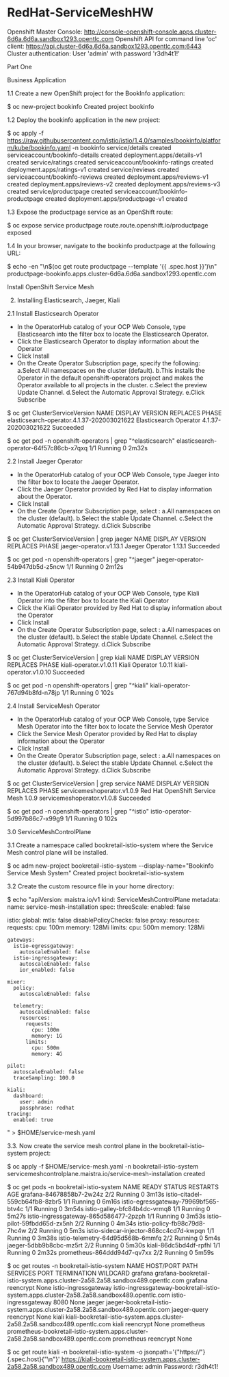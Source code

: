 # RedHat-ServiceMeshHW

Openshift Master Console: http://console-openshift-console.apps.cluster-6d6a.6d6a.sandbox1293.opentlc.com
Openshift API for command line 'oc' client: https://api.cluster-6d6a.6d6a.sandbox1293.opentlc.com:6443
Cluster authentication: User 'admin' with password 'r3dh4t1!'

Part One

Business Application

1.1 Create a new OpenShift project for the BookInfo application:

$ oc new-project bookinfo
Created project bookinfo

1.2 Deploy the bookinfo application in the new project:

$ oc apply -f https://raw.githubusercontent.com/istio/istio/1.4.0/samples/bookinfo/platform/kube/bookinfo.yaml -n bookinfo
service/details created
serviceaccount/bookinfo-details created
deployment.apps/details-v1 created
service/ratings created
serviceaccount/bookinfo-ratings created
deployment.apps/ratings-v1 created
service/reviews created
serviceaccount/bookinfo-reviews created
deployment.apps/reviews-v1 created
deployment.apps/reviews-v2 created
deployment.apps/reviews-v3 created
service/productpage created
serviceaccount/bookinfo-productpage created
deployment.apps/productpage-v1 created

1.3 Expose the productpage service as an OpenShift route:

$ oc expose service productpage
route.route.openshift.io/productpage exposed

1.4 In your browser, navigate to the bookinfo productpage at the following URL:

$ echo -en "\n$(oc get route productpage --template '{{ .spec.host }}')\n"
productpage-bookinfo.apps.cluster-6d6a.6d6a.sandbox1293.opentlc.com

Install OpenShift Service Mesh

2. Installing Elasticsearch, Jaeger, Kiali

2.1 Install Elasticsearch Operator

 - In the OperatorHub catalog of your OCP Web Console, type Elasticsearch into the filter box to locate the Elasticsearch Operator.
 - Click the Elasticsearch Operator to display information about the Operator
 - Click Install
 - On the Create Operator Subscription page, specify the following:
     a.Select All namespaces on the cluster (default).
     b.This installs the Operator in the default openshift-operators project and makes the Operator available to all projects in the cluster.
     c.Select the preview Update Channel.
     d.Select the Automatic Approval Strategy.
     e.Click Subscribe

$ oc get ClusterServiceVersion
NAME                                         DISPLAY                  VERSION               REPLACES   PHASE
elasticsearch-operator.4.1.37-202003021622   Elasticsearch Operator   4.1.37-202003021622              Succeeded

$ oc get pod  -n openshift-operators | grep "^elasticsearch"
elasticsearch-operator-64f57c86cb-x7qxq   1/1     Running   0          2m32s

2.2 Install Jaeger Operator

 - In the OperatorHub catalog of your OCP Web Console, type Jaeger into the filter box to locate the Jaeger Operator.
 - Click the Jaeger Operator provided by Red Hat to display information about the Operator.
 - Click Install
 - On the Create Operator Subscription page, select :
      a.All namespaces on the cluster (default).
      b.Select the stable Update Channel.
      c.Select the Automatic Approval Strategy.
      d.Click Subscribe

$ oc get ClusterServiceVersion | grep jaeger
NAME                                         DISPLAY                  VERSION               REPLACES   PHASE
jaeger-operator.v1.13.1                      Jaeger Operator          1.13.1                           Succeeded

$ oc get pod  -n openshift-operators | grep "^jaeger"
jaeger-operator-54b947db5d-z5ncw         1/1     Running   0          2m12s

2.3 Install Kiali Operator

 - In the OperatorHub catalog of your OCP Web Console, type Kiali Operator into the filter box to locate the Kiali Operator
 - Click the Kiali Operator provided by Red Hat to display information about the Operator
 - Click Install
 - On the Create Operator Subscription page, select :
      a.All namespaces on the cluster (default).
      b.Select the stable Update Channel.
      c.Select the Automatic Approval Strategy.
      d.Click Subscribe

$ oc get ClusterServiceVersion | grep kiali
NAME                                         DISPLAY                  VERSION               REPLACES                PHASE
kiali-operator.v1.0.11                       Kiali Operator           1.0.11                kiali-operator.v1.0.10   Succeeded

$ oc get pod  -n openshift-operators | grep "^kiali"
kiali-operator-767d94b8fd-n78jp          1/1     Running   0          102s

2.4 Install ServiceMesh Operator

 - In the OperatorHub catalog of your OCP Web Console, type Service Mesh Operator into the filter box to locate the Service Mesh Operator
 - Click the Service Mesh Operator provided by Red Hat to display information about the Operator
 - Click Install
 - On the Create Operator Subscription page, select :
      a.All namespaces on the cluster (default).
      b.Select the stable Update Channel.
      c.Select the Automatic Approval Strategy.
      d.Click Subscribe

$ oc get ClusterServiceVersion | grep service
NAME                                         DISPLAY                  VERSION               REPLACES                PHASE
servicemeshoperator.v1.0.9                   Red Hat OpenShift Service Mesh   1.0.9                 servicemeshoperator.v1.0.8   Succeeded

$ oc get pod  -n openshift-operators | grep "^istio"
istio-operator-5d997b86c7-x99g9          1/1     Running   0          102s

3.0  ServiceMeshControlPlane

3.1 Create a namespace called bookretail-istio-system where the Service Mesh control plane will be installed.

$ oc adm new-project bookretail-istio-system --display-name="Bookinfo Service Mesh System"
Created project bookretail-istio-system

3.2 Create the custom resource file in your home directory:

$ echo "apiVersion: maistra.io/v1
kind: ServiceMeshControlPlane
metadata:
  name: service-mesh-installation
spec:
  threeScale:
    enabled: false

  istio:
    global:
      mtls: false
      disablePolicyChecks: false
      proxy:
        resources:
          requests:
            cpu: 100m
            memory: 128Mi
          limits:
            cpu: 500m
            memory: 128Mi

    gateways:
      istio-egressgateway:
        autoscaleEnabled: false
      istio-ingressgateway:
        autoscaleEnabled: false
        ior_enabled: false

    mixer:
      policy:
        autoscaleEnabled: false

      telemetry:
        autoscaleEnabled: false
        resources:
          requests:
            cpu: 100m
            memory: 1G
          limits:
            cpu: 500m
            memory: 4G

    pilot:
      autoscaleEnabled: false
      traceSampling: 100.0

    kiali:
      dashboard:
        user: admin
        passphrase: redhat
    tracing:
      enabled: true

" > $HOME/service-mesh.yaml

3.3. Now create the service mesh control plane in the bookretail-istio-system project:

$ oc apply -f $HOME/service-mesh.yaml -n bookretail-istio-system
servicemeshcontrolplane.maistra.io/service-mesh-installation created

$ oc get pods -n bookretail-istio-system
NAME                                      READY   STATUS    RESTARTS   AGE
grafana-84678858b7-2w24z                  2/2     Running   0          3m13s
istio-citadel-559cb64fb8-8zbr5            1/1     Running   0          6m16s
istio-egressgateway-79969bf565-btv4c      1/1     Running   0          3m54s
istio-galley-bfc84b4dc-vrmq8              1/1     Running   0          5m27s
istio-ingressgateway-865d586477-2pzph     1/1     Running   0          3m53s
istio-pilot-59fbdd65d-zx5nh               2/2     Running   0          4m34s
istio-policy-fb98c79d8-7hc4w              2/2     Running   0          5m3s
istio-sidecar-injector-868cc4cd7d-kwpqn   1/1     Running   0          3m38s
istio-telemetry-64d95d568b-6mmfq          2/2     Running   0          5m4s
jaeger-5dbb9b8cbc-mz5rt                   2/2     Running   0          5m30s
kiali-86dc5bd4df-rpfhl                    1/1     Running   0          2m32s
prometheus-864ddd94d7-qv7xx               2/2     Running   0          5m59s

$ oc get routes -n bookretail-istio-system
NAME                   HOST/PORT                                                                                    PATH   SERVICES               PORT    TERMINATION   WILDCARD
grafana                grafana-bookretail-istio-system.apps.cluster-2a58.2a58.sandbox489.opentlc.com                       grafana                <all>   reencrypt     None
istio-ingressgateway   istio-ingressgateway-bookretail-istio-system.apps.cluster-2a58.2a58.sandbox489.opentlc.com          istio-ingressgateway   8080                  None
jaeger                 jaeger-bookretail-istio-system.apps.cluster-2a58.2a58.sandbox489.opentlc.com                        jaeger-query           <all>   reencrypt     None
kiali                  kiali-bookretail-istio-system.apps.cluster-2a58.2a58.sandbox489.opentlc.com                         kiali                  <all>   reencrypt     None
prometheus             prometheus-bookretail-istio-system.apps.cluster-2a58.2a58.sandbox489.opentlc.com                    prometheus             <all>   reencrypt     None

$ oc get route kiali -n bookretail-istio-system -o jsonpath='{"https://"}{.spec.host}{"\n"}'
https://kiali-bookretail-istio-system.apps.cluster-2a58.2a58.sandbox489.opentlc.com
Username: admin
Password: r3dh4t1!